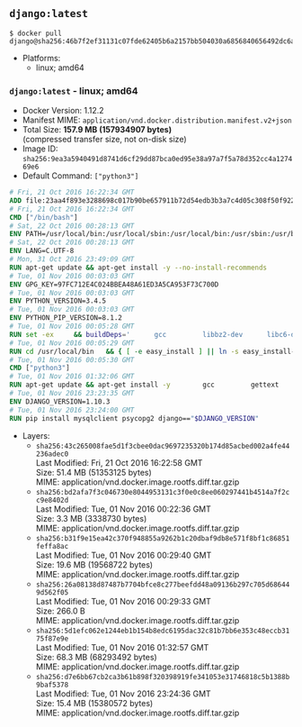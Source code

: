 ## `django:latest`

```console
$ docker pull django@sha256:46b7f2ef31131c07fde62405b6a2157bb504030a6856840656492dc6aa82052c
```

-	Platforms:
	-	linux; amd64

### `django:latest` - linux; amd64

-	Docker Version: 1.12.2
-	Manifest MIME: `application/vnd.docker.distribution.manifest.v2+json`
-	Total Size: **157.9 MB (157934907 bytes)**  
	(compressed transfer size, not on-disk size)
-	Image ID: `sha256:9ea3a5940491d8741d6cf29dd87bca0ed95e38a97a7f5a78d352cc4a127469e6`
-	Default Command: `["python3"]`

```dockerfile
# Fri, 21 Oct 2016 16:22:34 GMT
ADD file:23aa4f893e3288698c017b90be657911b72d54edb3b3a7c4d05c308f50f9228f in / 
# Fri, 21 Oct 2016 16:22:34 GMT
CMD ["/bin/bash"]
# Sat, 22 Oct 2016 00:28:13 GMT
ENV PATH=/usr/local/bin:/usr/local/sbin:/usr/local/bin:/usr/sbin:/usr/bin:/sbin:/bin
# Sat, 22 Oct 2016 00:28:13 GMT
ENV LANG=C.UTF-8
# Mon, 31 Oct 2016 23:49:09 GMT
RUN apt-get update && apt-get install -y --no-install-recommends 		ca-certificates 		libgdbm3 		libsqlite3-0 		libssl1.0.0 	&& rm -rf /var/lib/apt/lists/*
# Tue, 01 Nov 2016 00:03:03 GMT
ENV GPG_KEY=97FC712E4C024BBEA48A61ED3A5CA953F73C700D
# Tue, 01 Nov 2016 00:03:03 GMT
ENV PYTHON_VERSION=3.4.5
# Tue, 01 Nov 2016 00:03:03 GMT
ENV PYTHON_PIP_VERSION=8.1.2
# Tue, 01 Nov 2016 00:05:28 GMT
RUN set -ex 	&& buildDeps=' 		gcc 		libbz2-dev 		libc6-dev 		libgdbm-dev 		liblzma-dev 		libncurses-dev 		libreadline-dev 		libsqlite3-dev 		libssl-dev 		make 		tcl-dev 		tk-dev 		wget 		xz-utils 		zlib1g-dev 	' 	&& apt-get update && apt-get install -y $buildDeps --no-install-recommends && rm -rf /var/lib/apt/lists/* 		&& wget -O python.tar.xz "https://www.python.org/ftp/python/${PYTHON_VERSION%%[a-z]*}/Python-$PYTHON_VERSION.tar.xz" 	&& wget -O python.tar.xz.asc "https://www.python.org/ftp/python/${PYTHON_VERSION%%[a-z]*}/Python-$PYTHON_VERSION.tar.xz.asc" 	&& export GNUPGHOME="$(mktemp -d)" 	&& gpg --keyserver ha.pool.sks-keyservers.net --recv-keys "$GPG_KEY" 	&& gpg --batch --verify python.tar.xz.asc python.tar.xz 	&& rm -r "$GNUPGHOME" python.tar.xz.asc 	&& mkdir -p /usr/src/python 	&& tar -xJC /usr/src/python --strip-components=1 -f python.tar.xz 	&& rm python.tar.xz 		&& cd /usr/src/python 	&& ./configure 		--enable-loadable-sqlite-extensions 		--enable-shared 	&& make -j$(nproc) 	&& make install 	&& ldconfig 		&& if [ ! -e /usr/local/bin/pip3 ]; then : 		&& wget -O /tmp/get-pip.py 'https://bootstrap.pypa.io/get-pip.py' 		&& python3 /tmp/get-pip.py "pip==$PYTHON_PIP_VERSION" 		&& rm /tmp/get-pip.py 	; fi 	&& pip3 install --no-cache-dir --upgrade --force-reinstall "pip==$PYTHON_PIP_VERSION" 	&& [ "$(pip list |tac|tac| awk -F '[ ()]+' '$1 == "pip" { print $2; exit }')" = "$PYTHON_PIP_VERSION" ] 		&& find /usr/local -depth 		\( 			\( -type d -a -name test -o -name tests \) 			-o 			\( -type f -a -name '*.pyc' -o -name '*.pyo' \) 		\) -exec rm -rf '{}' + 	&& apt-get purge -y --auto-remove $buildDeps 	&& rm -rf /usr/src/python ~/.cache
# Tue, 01 Nov 2016 00:05:29 GMT
RUN cd /usr/local/bin 	&& { [ -e easy_install ] || ln -s easy_install-* easy_install; } 	&& ln -s idle3 idle 	&& ln -s pydoc3 pydoc 	&& ln -s python3 python 	&& ln -s python3-config python-config
# Tue, 01 Nov 2016 00:05:30 GMT
CMD ["python3"]
# Tue, 01 Nov 2016 01:32:06 GMT
RUN apt-get update && apt-get install -y 		gcc 		gettext 		mysql-client libmysqlclient-dev 		postgresql-client libpq-dev 		sqlite3 	--no-install-recommends && rm -rf /var/lib/apt/lists/*
# Tue, 01 Nov 2016 23:23:35 GMT
ENV DJANGO_VERSION=1.10.3
# Tue, 01 Nov 2016 23:24:00 GMT
RUN pip install mysqlclient psycopg2 django=="$DJANGO_VERSION"
```

-	Layers:
	-	`sha256:43c265008fae5d1f3cbee0dac9697235320b174d85acbed002a4fe44236adec0`  
		Last Modified: Fri, 21 Oct 2016 16:22:58 GMT  
		Size: 51.4 MB (51353125 bytes)  
		MIME: application/vnd.docker.image.rootfs.diff.tar.gzip
	-	`sha256:bd2afa7f3c046730e8044953131c3f0e0c8ee060297441b4514a7f2cc9e8402d`  
		Last Modified: Tue, 01 Nov 2016 00:22:36 GMT  
		Size: 3.3 MB (3338730 bytes)  
		MIME: application/vnd.docker.image.rootfs.diff.tar.gzip
	-	`sha256:b31f9e15ea42c370f948855a9262b1c20dbaf9db8e571f8bf1c86851feffa8ac`  
		Last Modified: Tue, 01 Nov 2016 00:29:40 GMT  
		Size: 19.6 MB (19568722 bytes)  
		MIME: application/vnd.docker.image.rootfs.diff.tar.gzip
	-	`sha256:26a08138d87487b7704bfce8c277beefdd48a09136b297c705d686449d562f05`  
		Last Modified: Tue, 01 Nov 2016 00:29:33 GMT  
		Size: 266.0 B  
		MIME: application/vnd.docker.image.rootfs.diff.tar.gzip
	-	`sha256:5d1efc062e1244eb1b154b8edc6195dac32c81b7bb6e353c48eccb3175f87e9e`  
		Last Modified: Tue, 01 Nov 2016 01:32:57 GMT  
		Size: 68.3 MB (68293492 bytes)  
		MIME: application/vnd.docker.image.rootfs.diff.tar.gzip
	-	`sha256:d7e6bb67cb2ca3b61b898f320398919fe341053e31746818c5b1388b9baf5378`  
		Last Modified: Tue, 01 Nov 2016 23:24:36 GMT  
		Size: 15.4 MB (15380572 bytes)  
		MIME: application/vnd.docker.image.rootfs.diff.tar.gzip
